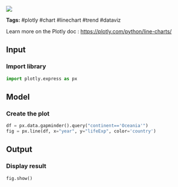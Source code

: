 <a href="https://app.naas.ai/user-redirect/naas/downloader?url=https://raw.githubusercontent.com/jupyter-naas/awesome-notebooks/master/Plotly/Create%20Line%20Chart%20%28Basic%29.ipynb" target="_parent"><img src="https://naasai-public.s3.eu-west-3.amazonaws.com/open_in_naas.svg"/></a>

**Tags:** #plotly #chart #linechart #trend #dataviz

Learn more on the Plotly doc : https://plotly.com/python/line-charts/

## Input

### Import library


```python
import plotly.express as px
```

## Model

### Create the plot


```python
df = px.data.gapminder().query("continent=='Oceania'")
fig = px.line(df, x="year", y="lifeExp", color='country')
```

## Output

### Display result


```python
fig.show()
```
